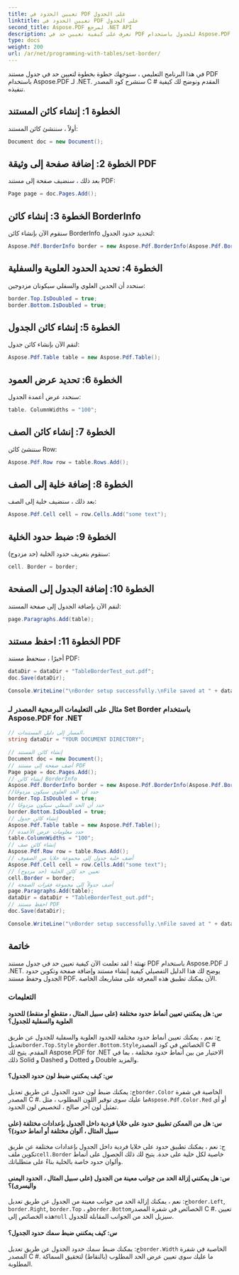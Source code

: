 ```yaml
---
title: تعيين الحدود في PDF على الجدول
linktitle: تعيين الحدود في PDF على الجدول
second_title: Aspose.PDF لمرجع .NET API
description: تعرف على كيفية تعيين حد في PDF للجدول باستخدام Aspose.PDF for .NET.
type: docs
weight: 200
url: /ar/net/programming-with-tables/set-border/
---
```

في هذا البرنامج التعليمي ، سنوجهك خطوة بخطوة لتعيين حد في جدول مستند PDF باستخدام Aspose.PDF لـ .NET. سنشرح كود المصدر C # المقدم ونوضح لك كيفية تنفيذه.

## الخطوة 1: إنشاء كائن المستند
أولاً ، سننشئ كائن المستند:

```csharp
Document doc = new Document();
```

## الخطوة 2: إضافة صفحة إلى وثيقة PDF
بعد ذلك ، سنضيف صفحة إلى مستند PDF:

```csharp
Page page = doc.Pages.Add();
```

## الخطوة 3: إنشاء كائن BorderInfo
سنقوم الآن بإنشاء كائن BorderInfo لتحديد حدود الجدول:

```csharp
Aspose.Pdf.BorderInfo border = new Aspose.Pdf.BorderInfo(Aspose.Pdf.BorderSide.All);
```

## الخطوة 4: تحديد الحدود العلوية والسفلية
سنحدد أن الحدين العلوي والسفلي سيكونان مزدوجين:

```csharp
border.Top.IsDoubled = true;
border.Bottom.IsDoubled = true;
```

## الخطوة 5: إنشاء كائن الجدول
لنقم الآن بإنشاء كائن جدول:

```csharp
Aspose.Pdf.Table table = new Aspose.Pdf.Table();
```

## الخطوة 6: تحديد عرض العمود
سنحدد عرض أعمدة الجدول:

```csharp
table. ColumnWidths = "100";
```

## الخطوة 7: إنشاء كائن الصف
سننشئ كائن Row:

```csharp
Aspose.Pdf.Row row = table.Rows.Add();
```

## الخطوة 8: إضافة خلية إلى الصف
بعد ذلك ، سنضيف خلية إلى الصف:

```csharp
Aspose.Pdf.Cell cell = row.Cells.Add("some text");
```

## الخطوة 9: ضبط حدود الخلية
سنقوم بتعريف حدود الخلية (حد مزدوج):

```csharp
cell. Border = border;
```

## الخطوة 10: إضافة الجدول إلى الصفحة
لنقم الآن بإضافة الجدول إلى صفحة المستند:

```csharp
page.Paragraphs.Add(table);
```

## الخطوة 11: احفظ مستند PDF
أخيرًا ، سنحفظ مستند PDF:

```csharp
dataDir = dataDir + "TableBorderTest_out.pdf";
doc.Save(dataDir);

Console.WriteLine("\nBorder setup successfully.\nFile saved at " + dataDir);
```

### مثال على التعليمات البرمجية المصدر لـ Set Border باستخدام Aspose.PDF for .NET

```csharp
// المسار إلى دليل المستندات.
string dataDir = "YOUR DOCUMENT DIRECTORY";

// إنشاء كائن المستند
Document doc = new Document();
// أضف صفحة إلى مستند PDF
Page page = doc.Pages.Add();
// إنشاء كائن BorderInfo
Aspose.Pdf.BorderInfo border = new Aspose.Pdf.BorderInfo(Aspose.Pdf.BorderSide.All);
//حدد أن الحد العلوي سيكون مزدوجًا
border.Top.IsDoubled = true;
// حدد أن الحد السفلي سيكون مزدوجًا
border.Bottom.IsDoubled = true;
// إنشاء كائن جدول
Aspose.Pdf.Table table = new Aspose.Pdf.Table();
// حدد معلومات عرض الأعمدة
table.ColumnWidths = "100";
// إنشاء كائن صف
Aspose.Pdf.Row row = table.Rows.Add();
// أضف خلية جدول إلى مجموعة خلايا من الصفوف
Aspose.Pdf.Cell cell = row.Cells.Add("some text");
// تعيين حد كائن الخلية (حد مزدوج)
cell.Border = border;
// أضف جدولاً إلى مجموعة فقرات الصفحة
page.Paragraphs.Add(table);
dataDir = dataDir + "TableBorderTest_out.pdf";
// احفظ مستند PDF
doc.Save(dataDir);

Console.WriteLine("\nBorder setup successfully.\nFile saved at " + dataDir);
```

## خاتمة
تهنئة ! لقد تعلمت الآن كيفية تعيين حد في جدول مستند PDF باستخدام Aspose.PDF لـ .NET. يوضح لك هذا الدليل التفصيلي كيفية إنشاء مستند وإضافة صفحة وتكوين حدود الجدول وحفظ مستند PDF. الآن يمكنك تطبيق هذه المعرفة على مشاريعك الخاصة.

### التعليمات

#### س: هل يمكنني تعيين أنماط حدود مختلفة (على سبيل المثال ، متقطع أو منقط) للحدود العلوية والسفلية للجدول؟

 ج: نعم ، يمكنك تعيين أنماط حدود مختلفة للحدود العلوية والسفلية للجدول عن طريق تعديل`border.Top.Style` و`border.Bottom.Style`الخصائص في كود المصدر C # المقدم. يتيح لك Aspose.PDF for .NET الاختيار من بين أنماط حدود مختلفة ، بما في ذلك Solid و Dashed و Dotted و Double والمزيد.

#### س: كيف يمكنني ضبط لون حدود الجدول؟

 ج: يمكنك ضبط لون حدود الجدول عن طريق تعديل`border.Color` الخاصية في شفرة المصدر C #. ما عليك سوى توفير اللون المطلوب ، مثل`Aspose.Pdf.Color.Red` أو أي تمثيل لون آخر صالح ، لتخصيص لون الحدود.

#### س: هل من الممكن تطبيق حدود على خلايا فردية داخل الجدول بإعدادات مختلفة (على سبيل المثال ، ألوان مختلفة أو أنماط حدود)؟

 ج: نعم ، يمكنك تطبيق حدود على خلايا فردية داخل الجدول بإعدادات مختلفة عن طريق تكوين ملف`cell.Border` خاصية لكل خلية على حدة. يتيح لك ذلك الحصول على أنماط وألوان حدود خاصة بالخلية بناءً على متطلباتك.

#### س: هل يمكنني إزالة الحد من جوانب معينة من الجدول (على سبيل المثال ، الحدود اليمنى واليسرى)؟

 ج: نعم ، يمكنك إزالة الحد من جوانب معينة من الجدول عن طريق تعديل`border.Left`, `border.Right`, `border.Top` ، و`border.Bottom`الخصائص في شفرة المصدر C #. تعيين هذه الخصائص إلى`null` سيزيل الحد من الجوانب المقابلة للجدول.

#### س: كيف يمكنني ضبط سمك حدود الجدول؟

 ج: يمكنك ضبط سمك حدود الجدول عن طريق تعديل`border.Width` الخاصية في شفرة المصدر C #. ما عليك سوى تعيين عرض الحد المطلوب (بالنقاط) لتحقيق السماكة المطلوبة.